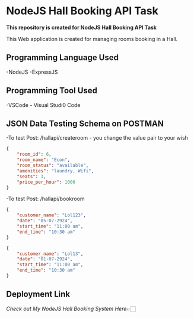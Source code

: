 # NodeJS Hall Booking API Task

**This repository is created for NodeJS Hall Booking API Task** 

This Web application is created for managing rooms booking  in a Hall.

## Programming Language Used

-NodeJS
-ExpressJS

## Programming Tool Used
-VSCode - Visual Studi0 Code

## JSON Data Testing Schema on POSTMAN


-To test Post: /hallapi/createroom - you change the value pair to your wish

```json
{
    "room_id": 6,
    "room_name": "Econ",
    "room_status": "available",
    "amenities": "laundry, Wifi",
    "seats": 3,
    "price_per_hour": 1000
}
```

-To test Post: /hallapi/bookroom

```json
{
    "customer_name": "Lol123",
    "date": "05-07-2924",
    "start_time": "11:00 am",
    "end_time": "10:30 am"
}

{
    "customer_name": "Lol13",
    "date": "01-07-2924",
    "start_time": "11:00 am",
    "end_time": "10:30 am"
}
```

## Deployment Link

*Check out My NodeJS Hall Booking System Here*👉🏻 